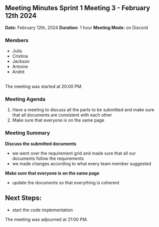 ## Meeting Minutes Sprint 1 Meeting 3 - February 12th 2024

**Date:** February 12th, 2024
**Duration:** 1 hour
**Meeting Mode:** on Discord

### Members
- Julia
- Cristina
- Jackson
- Antoine
- André

<br>The meeting was started at 20:00 PM.

### Meeting Agenda

1. Have a meeting to discuss all the parts to be submitted and make sure that all documents are consistent with each other
2. Make sure that everyone is on the same page

### Meeting Summary

**Discuss the submitted documents**<br>
- we went over the requirement grid and made sure that all our documents follow the requirements
- we made changes according to what every team member suggested

**Make sure that everyone is on the same page**<br>
- update the documents so that everything is coherent

## Next Steps:

- start the code implementation

The meeting was adjourned at 21:00 PM.

